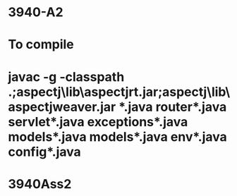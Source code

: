 # 3940-A2


# To compile
# javac -g -classpath .;aspectj\lib\aspectjrt.jar;aspectj\lib\aspectjweaver.jar *.java router\*.java servlet\*.java exceptions\*.java models\*.java models\*.java env\*.java config\*.java
# 3940Ass2
